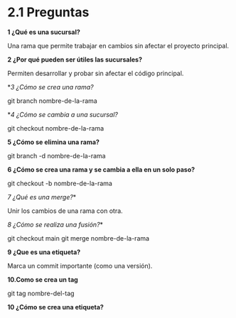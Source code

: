 # 2.1 Preguntas
**1 ¿Qué es una sucursal?**

Una rama que permite trabajar en cambios sin afectar el proyecto principal.

**2 ¿Por qué pueden ser útiles las sucursales?**

Permiten desarrollar y probar sin afectar el código principal.

**3 ¿Cómo se crea una rama?*

git branch nombre-de-la-rama

**4 ¿Cómo se cambia a una sucursal?*

git checkout nombre-de-la-rama

**5 ¿Cómo se elimina una rama?**

git branch -d nombre-de-la-rama

**6 ¿Cómo se crea una rama y se cambia a ella en un solo paso?**

git checkout -b nombre-de-la-rama

*7 ¿Qué es una merge?**

Unir los cambios de una rama con otra.

*8 ¿Cómo se realiza una fusión?**

git checkout main
git merge nombre-de-la-rama

**9 ¿Que es una etiqueta?**

Marca un commit importante (como una versión).

**10.Como se crea un tag**

git tag nombre-del-tag


**10 ¿Cómo se crea una etiqueta?**



